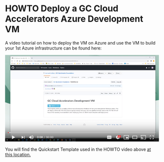 # HOWTO Deploy a GC Cloud Accelerators Azure Development VM

A video tutorial on how to deploy the VM on Azure and use the VM to build your 1st Azure infrastructure can be found here: 

[![HOWTO deploy the GC Accelerator VM and use it](resources/youtube-screen.png)](https://youtu.be/JmrBD6rDy20 "HOWTO deploy the GC Accelerator VM in Azure")

You will find the Quickstart Template used in the HOWTO video above [at this location.](../../Quickstarts/DevelopmentVM)
